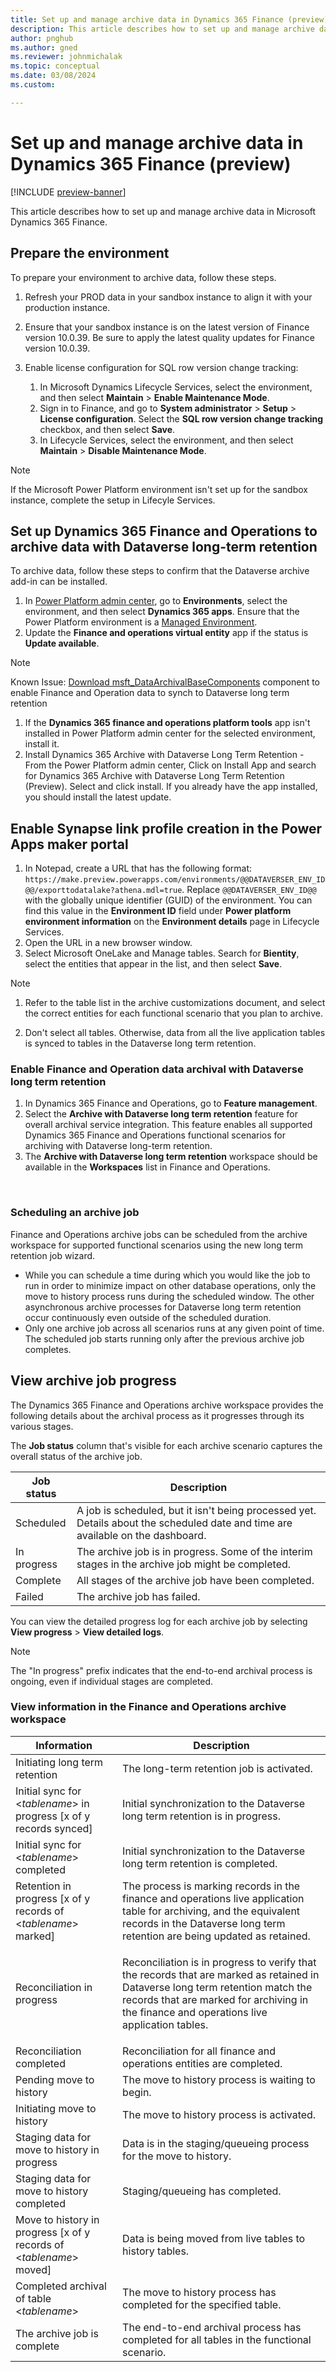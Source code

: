 ```yaml
---
title: Set up and manage archive data in Dynamics 365 Finance (preview)
description: This article describes how to set up and manage archive data in Microsoft Dynamics 365 Finance. 
author: pnghub
ms.author: gned
ms.reviewer: johnmichalak
ms.topic: conceptual
ms.date: 03/08/2024
ms.custom:

---
```

# Set up and manage archive data in Dynamics 365 Finance (preview)

[!INCLUDE [preview-banner](../../../supply-chain/includes/preview-banner.md)]

This article describes how to set up and manage archive data in Microsoft Dynamics 365 Finance.

## Prepare the environment

To prepare your environment to archive data, follow these steps.

1. Refresh your PROD data in your sandbox instance to align it with your production instance.
1. Ensure that your sandbox instance is on the latest version of Finance version 10.0.39. Be sure to apply the latest quality updates for Finance version 10.0.39.
1. Enable license configuration for SQL row version change tracking:

    1. In Microsoft Dynamics Lifecycle Services, select the environment, and then select **Maintain** \> **Enable Maintenance Mode**.
    1. Sign in to Finance, and go to **System administrator** \> **Setup** \> **License configuration**. Select the **SQL row version change tracking** checkbox, and then select **Save**.
    1. In Lifecycle Services, select the environment, and then select **Maintain** \> **Disable Maintenance Mode**.  

> [!NOTE]
> If the Microsoft Power Platform environment isn't set up for the sandbox instance, complete the setup in Lifecyle Services.

## Set up Dynamics 365 Finance and Operations to archive data with Dataverse long-term retention

To archive data, follow these steps to confirm that the Dataverse archive add-in can be installed.

1. In [Power Platform admin center](https://admin.powerplatform.microsoft.com/resources/applications), go to **Environments**, select the environment, and then select **Dynamics 365 apps**. Ensure that the Power Platform environment is a [Managed Environment](/power-platform/admin/managed-environment-overview).
1. Update the **Finance and operations virtual entity** app if the status is **Update available**.
> [!Note]
> Known Issue: [Download msft_DataArchivalBaseComponents](https://github.com/MicrosoftDocs/D365FnOArchiveWithDataverseLongTermRetention/blob/main/Dataverse/msft_DataArchivalBaseComponents/README.md) component to enable Finance and Operation data to synch to Dataverse long term retention

 
1. If the **Dynamics 365 finance and operations platform tools** app isn't installed in Power Platform admin center for the selected environment, install it.
2. Install Dynamics 365 Archive with Dataverse Long Term Retention - From the Power Platform admin center, Click on Install App and search for Dynamics 365 Archive with Dataverse Long Term Retention (Preview). Select and click install. If you already have the app installed, you should install the latest update.



## Enable Synapse link profile creation in the Power Apps maker portal

1. In Notepad, create a URL that has the following format: `https://make.preview.powerapps.com/environments/@@DATAVERSER_ENV_ID@@/exporttodatalake?athena.mdl=true`. Replace `@@DATAVERSER_ENV_ID@@` with the globally unique identifier (GUID) of the environment. You can find this value in the **Environment ID** field under **Power platform environment information** on the **Environment details** page in Lifecycle Services.
1. Open the URL in a new browser window.
1. Select Microsoft OneLake and Manage tables. Search for **Bientity**, select the entities that appear in the list, and then select **Save**. 

> [!NOTE]
> 1. Refer to the table list in the archive customizations document, and select the correct entities for each functional scenario that you plan to archive.
>   
> 2. Don't select all tables. Otherwise, data from all the live application tables is synced to tables in the Dataverse long term retention.

### Enable Finance and Operation data archival with Dataverse long term retention  

1. In Dynamics 365 Finance and Operations, go to **Feature management**.
1. Select the **Archive with Dataverse long term retention** feature for overall archival service integration. This feature enables all supported Dynamics 365 Finance and Operations functional scenarios for archiving with Dataverse long-term retention.
2. The **Archive with Dataverse long term retention** workspace should be available in the **Workspaces** list in Finance and Operations.

<br/>

### Scheduling an archive job
Finance and Operations archive jobs can be scheduled from the archive workspace for supported functional scenarios using the new long term retention job wizard. 
- While you can schedule a time during which you would like the job to run in order to minimize impact on other database operations, only the move to history process runs during the scheduled window. The other asynchronous archive processes for Dataverse long term retention occur continuously even outside of the scheduled duration.
- Only one archive job across all scenarios runs at any given point of time.  The scheduled job starts running only after the previous archive job completes.

## View archive job progress

The Dynamics 365 Finance and Operations archive workspace provides the following details about the archival process as it progresses through its various stages.

The **Job status** column that's visible for each archive scenario captures the overall status of the archive job.

| Job status | Description |
|---|---|
| Scheduled | A job is scheduled, but it isn't being processed yet. Details about the scheduled date and time are available on the dashboard. |
| In progress | The archive job is in progress. Some of the interim stages in the archive job might be completed. |
| Complete | All stages of the archive job have been completed. |
| Failed | The archive job has failed. |

You can view the detailed progress log for each archive job by selecting **View progress** \> **View detailed logs**.

> [!NOTE]
> The "In progress" prefix indicates that the end-to-end archival process is ongoing, even if individual stages are completed.

### View information in the Finance and Operations archive workspace

| Information | Description |
|---|---|
| Initiating long term retention | The long-term retention job is activated. |
| Initial sync for \<*tablename*\> in progress \[x of y records synced\] |Initial synchronization to the Dataverse long term retention is in progress. |
| Initial sync for \<*tablename*\> completed | Initial synchronization to the Dataverse long term retention is completed. |
| Retention in progress \[x of y records of \<*tablename*\> marked\] | The process is marking records in the finance and operations live application table for archiving, and the equivalent records in the Dataverse long term retention are being updated as retained. |
| Reconciliation in progress | <p>Reconciliation is in progress to verify that the records that are marked as retained in Dataverse long term retention match the records that are marked for archiving in the finance and operations live application tables.|
| Reconciliation completed | Reconciliation for all finance and operations entities are completed. |
| Pending move to history | The move to history process is waiting to begin. |
| Initiating move to history | The move to history process is activated. |
| Staging data for move to history in progress | Data is in the staging/queueing process for the move to history. |
| Staging data for move to history completed | Staging/queueing has completed. |
| Move to history in progress \[x of y records of \<*tablename*\> moved\] | Data is being moved from live tables to history tables. |
| Completed archival of table \<*tablename*\> | The move to history process has completed for the specified table. |
| The archive job is complete | The end-to-end archival process has completed for all tables in the functional scenario. |

